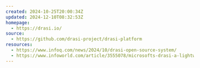 ```yaml
---
created: 2024-10-25T20:00:34Z
updated: 2024-12-10T08:32:53Z
homepage:
  - https://drasi.io/
source:
  - https://github.com/drasi-project/drasi-platform
resources:
  - https://www.infoq.com/news/2024/10/drasi-open-source-system/
  - https://www.infoworld.com/article/3555078/microsofts-drasi-a-lightweight-approach-to-event-driven-programming.html
---
```

